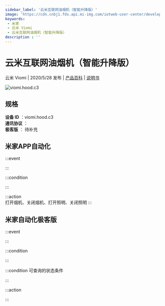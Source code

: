 ```yaml
---
sidebar_label: '云米互联网油烟机（智能升降版）'
image: 'https://cdn.cnbj1.fds.api.mi-img.com/iotweb-user-center/developer_1678871037960gW80iAKr.png?GalaxyAccessKeyId=AKVGLQWBOVIRQ3XLEW&Expires=9223372036854775807&Signature=mThpKHRhEMFcImrOzQu3DDZjeac='
keywords: 
 - 米家
 - 云米 Viomi
 - 云米互联网油烟机（智能升降版）
description : ''
---
```

# 云米互联网油烟机（智能升降版）

云米 Viomi | 2020/5/28 发布 | [产品百科](https://home.mi.com/webapp/content/baike/product/index.html?model=viomi.hood.c3/) | [说明书](https://home.mi.com/views/introduction.html?model=viomi.hood.c3&region=cn)

![viomi.hood.c3](https://cdn.cnbj1.fds.api.mi-img.com/iotweb-user-center/developer_1678871037960gW80iAKr.png?GalaxyAccessKeyId=AKVGLQWBOVIRQ3XLEW&Expires=9223372036854775807&Signature=mThpKHRhEMFcImrOzQu3DDZjeac=)

## 规格  
> 
**设备 ID** ：viomi.hood.c3  
**通讯协议** ：  
**极客版**  ： 待补充 


## 米家APP自动化  

:::event  

:::

:::condition  

:::

:::action   
打开烟机、关闭烟机、打开照明、关闭照明
:::

## 米家自动化极客版  

:::event  

:::

:::condition  

:::

:::condition 可查询的状态条件  

:::

:::action  

:::

        
